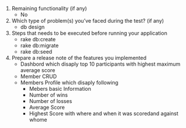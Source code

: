 1. Remaining functionality (if any) 
	- No
2. Which type of problem(s) you’ve faced during the test? (if any)
	- db design
3. Steps that needs to be executed before running your application
	- rake db:create
	- rake db:migrate
	- rake db:seed
4. Prepare a release note of the features you implemented
	- Dashbord which disaply top 10 participants with highest maximum average score
	- Member CRUD
	- Members Profile which disaply following
		- Mebers basic Information
		- Number of wins
		- Number of losses
		- Average Score
		- Highest Score with where and when it was scoredand against whome